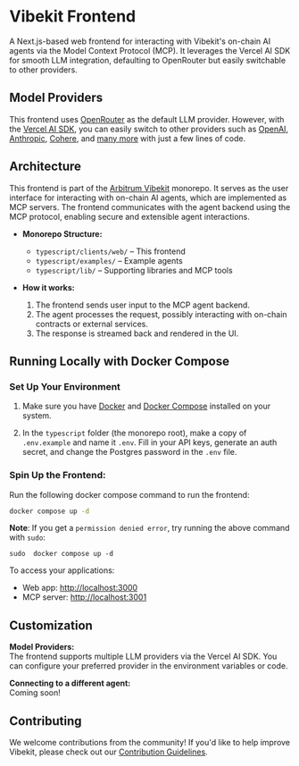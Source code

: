 # Vibekit Frontend

A Next.js-based web frontend for interacting with Vibekit's on-chain AI agents via the Model Context Protocol (MCP). It leverages the Vercel AI SDK for smooth LLM integration, defaulting to OpenRouter but easily switchable to other providers.

## Model Providers

This frontend uses [OpenRouter](https://openrouter.ai/) as the default LLM provider. However, with the [Vercel AI SDK](https://sdk.vercel.ai/docs), you can easily switch to other providers such as [OpenAI](https://openai.com), [Anthropic](https://anthropic.com), [Cohere](https://cohere.com/), and [many more](https://sdk.vercel.ai/providers/ai-sdk-providers) with just a few lines of code.

## Architecture

This frontend is part of the [Arbitrum Vibekit](https://github.com/OffchainLabs/vibekit) monorepo. It serves as the user interface for interacting with on-chain AI agents, which are implemented as MCP servers. The frontend communicates with the agent backend using the MCP protocol, enabling secure and extensible agent interactions.

- **Monorepo Structure:**

  - `typescript/clients/web/` – This frontend
  - `typescript/examples/` – Example agents
  - `typescript/lib/` – Supporting libraries and MCP tools

- **How it works:**
  1. The frontend sends user input to the MCP agent backend.
  2. The agent processes the request, possibly interacting with on-chain contracts or external services.
  3. The response is streamed back and rendered in the UI.

## Running Locally with Docker Compose

### Set Up Your Environment

1. Make sure you have [Docker](https://docs.docker.com/engine/install/) and [Docker Compose](https://docs.docker.com/compose/install/) installed on your system.

2. In the `typescript` folder (the monorepo root), make a copy of `.env.example` and name it `.env`. Fill in your API keys, generate an auth secret, and change the Postgres password in the `.env` file.

### Spin Up the Frontend:

Run the following docker compose command to run the frontend:

```bash
docker compose up -d
```

**Note**: If you get a `permission denied error`, try running the above command with `sudo`:

```
sudo  docker compose up -d
```

To access your applications:

- Web app: [http://localhost:3000](http://localhost:3000)
- MCP server: [http://localhost:3001](http://localhost:3001)

## Customization

**Model Providers:**  
 The frontend supports multiple LLM providers via the Vercel AI SDK. You can configure your preferred provider in the environment variables or code.

**Connecting to a different agent:**  
 Coming soon!

## Contributing

We welcome contributions from the community! If you'd like to help improve Vibekit, please check out our [Contribution Guidelines](https://github.com/EmberAGI/arbitrum-vibekit/blob/main/CONTRIBUTIONS.md).
